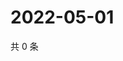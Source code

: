 # 2022-05-01

共 0 条

<!-- BEGIN WEIBO -->
<!-- 最后更新时间 Sun May 01 2022 15:00:56 GMT+0800 (China Standard Time) -->

<!-- END WEIBO -->
